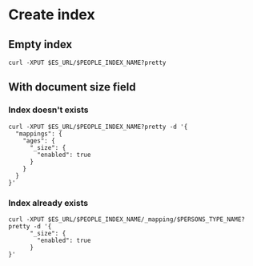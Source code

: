 #  Create index

## Empty index
`curl -XPUT $ES_URL/$PEOPLE_INDEX_NAME?pretty`

## With document size field
### Index doesn't exists
```
curl -XPUT $ES_URL/$PEOPLE_INDEX_NAME?pretty -d '{
  "mappings": {  
    "ages": {
      "_size": {
        "enabled": true
      }
    }
  }
}'
```
### Index already exists
```
curl -XPUT $ES_URL/$PEOPLE_INDEX_NAME/_mapping/$PERSONS_TYPE_NAME?pretty -d '{
      "_size": {
        "enabled": true
      }
}'
```
